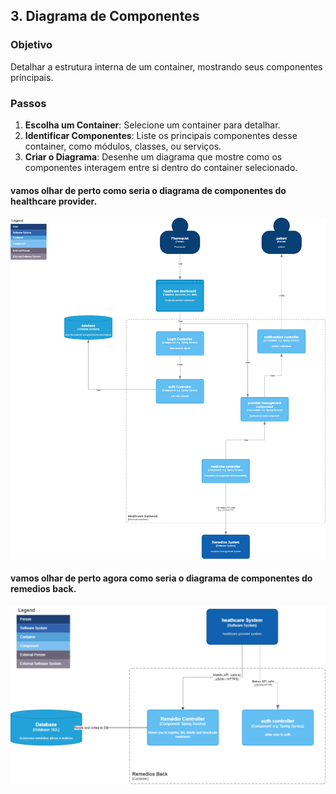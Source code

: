 ## 3. Diagrama de Componentes

### Objetivo

Detalhar a estrutura interna de um container, mostrando seus componentes principais.

### Passos

1. **Escolha um Container**: Selecione um container para detalhar.
2. **Identificar Componentes**: Liste os principais componentes desse container, como módulos, classes, ou serviços.
3. **Criar o Diagrama**: Desenhe um diagrama que mostre como os componentes interagem entre si dentro do container selecionado.

#### vamos olhar de perto como seria o diagrama de componentes do healthcare provider.

 ![diagrama-componentes](assets/level-3-healthcare.png)



#### vamos olhar de perto agora como seria o diagrama de componentes do remedios back.

 ![diagrama-componentes](assets/level-3-remedios.png)